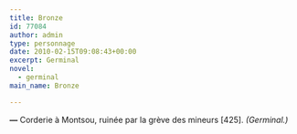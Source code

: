 ```yaml
---
title: Bronze
id: 77084
author: admin
type: personnage
date: 2010-02-15T09:08:43+00:00
excerpt: Germinal
novel:
  - germinal
main_name: Bronze

---
```

**—** Corderie à Montsou, ruinée par la grève des mineurs [425]. _(Germinal.)_
